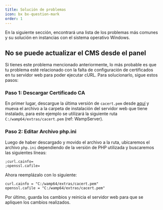 ```yaml
---
title: Solución de problemas
icon: bx bx-question-mark
order: 1
---
```


En la siguiente sección, encontrará una lista de los problemas más comunes y su solución en instancias con el sistema operativo Windows.

## No se puede actualizar el CMS desde el panel

Si tienes este problema mencionado anteriormente, lo más probable es que tu problema esté relacionado con la falta de configuración de certificados en tu servidor web para poder ejecutar cURL. Para solucionarlo, sigue estos pasos:

### Paso 1: Descargar Certificado CA

En primer lugar, descargue la última versión de `cacert.pem` desde [aquí](https://curl.se/docs/caextract.html) y mueva el archivo a la carpeta de instalación del servidor web que tiene instalado, para este ejemplo se utilizará la siguiente ruta `C:/wamp64/extras/cacert.pem` (ref: WampServer).

### Paso 2: Editar Archivo php.ini

Luego de haber descargado y movido el archivo a la ruta, ubicaremos el archivo `php.ini` dependiendo de la versión de PHP utilizada y buscaremos las siguientes líneas:

```
;curl.cainfo=
;openssl.cafile=
```

Ahora reemplázalo con lo siguiente:

```
curl.cainfo = "C:/wamp64/extras/cacert.pem"
openssl.cafile = "C:/wamp64/extras/cacert.pem"
```

Por último, guarda los cambios y reinicia el servidor web para que se apliquen los cambios realizados.
